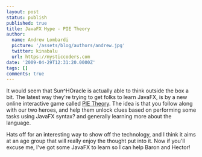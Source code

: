 ```yaml
---
layout: post
status: publish
published: true
title: JavaFX Hype - PIE Theory
author:
  name: Andrew Lombardi
  picture: '/assets/blog/authors/andrew.jpg'
  twitter: kinabalu
  url: https://mysticcoders.com
date: '2009-04-29T12:31:20.0000Z'
tags: []
comments: true
---
```

It would seem that Sun^HOracle is actually able to think outside the box a bit.  The latest way they're trying to get folks to learn JavaFX, is by a new online interactive game called <a href="http://blogs.sun.com/ontherecord/entry/pie_theory" target="_blank">PIE Theory</a>.  The idea is that you follow along with our two heroes, and help them unlock clues based on performing some tasks using JavaFX syntax?  and generally learning more about the language.<a id="more"></a><a id="more-832"></a>

Hats off for an interesting way to show off the technology, and I think it aims at an age group that will really enjoy the thought put into it.  Now if you'll excuse me, I've got some JavaFX to learn so I can help Baron and Hector!

